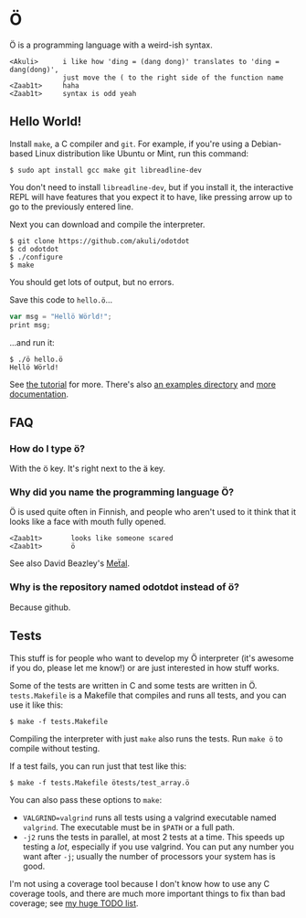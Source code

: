 # Ö

Ö is a programming language with a weird-ish syntax.

    <Akuli>      i like how 'ding = (dang dong)' translates to 'ding = dang(dong)',
                 just move the ( to the right side of the function name
    <Zaab1t>     haha
    <Zaab1t>     syntax is odd yeah

## Hello World!

Install `make`, a C compiler and `git`. For example, if you're using a
Debian-based Linux distribution like Ubuntu or Mint, run this command:

    $ sudo apt install gcc make git libreadline-dev

You don't need to install `libreadline-dev`, but if you install it, the
interactive REPL will have features that you expect it to have, like pressing
arrow up to go to the previously entered line.

Next you can download and compile the interpreter.

    $ git clone https://github.com/akuli/odotdot
    $ cd odotdot
    $ ./configure
    $ make

You should get lots of output, but no errors.

Save this code to `hello.ö`...

```js
var msg = "Hellö Wörld!";
print msg;
```

...and run it:

    $ ./ö hello.ö
    Hellö Wörld!

See [the tutorial](docs/tutorial.md) for more. There's also
[an examples directory](examples/) and [more documentation](docs/).

## FAQ

### How do I type ö?

With the ö key. It's right next to the ä key.

### Why did you name the programming language Ö?

Ö is used quite often in Finnish, and people who aren't used to it think that
it looks like a face with mouth fully opened.

    <Zaab1t>       looks like someone scared
    <Zaab1t>       ö

See also David Beazley's [Meẗal](https://github.com/dabeaz/me-al).

### Why is the repository named odotdot instead of ö?

Because github.

## Tests

This stuff is for people who want to develop my Ö interpreter (it's awesome if
you do, please let me know!) or are just interested in how stuff works.

Some of the tests are written in C and some tests are written in Ö.
`tests.Makefile` is a Makefile that compiles and runs all tests, and you can
use it like this:

    $ make -f tests.Makefile

Compiling the interpreter with just `make` also runs the tests. Run `make ö` to
compile without testing.

If a test fails, you can run just that test like this:

    $ make -f tests.Makefile ötests/test_array.ö

You can also pass these options to `make`:
- `VALGRIND=valgrind` runs all tests using a valgrind executable named
  `valgrind`. The executable must be in `$PATH` or a full path.
- `-j2` runs the tests in parallel, at most 2 tests at a time. This speeds up
  testing a *lot*, especially if you use valgrind. You can put any number you
  want after `-j`; usually the number of processors your system has is good.

I'm not using a coverage tool because I don't know how to use any C coverage
tools, and there are much more important things to fix than bad coverage; see
[my huge TODO list](TODO.md).

